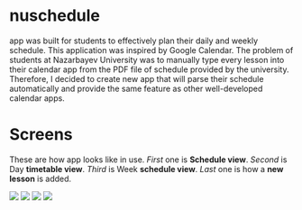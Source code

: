 # nuschedule


app was built for students to effectively plan their daily and weekly schedule. This application was inspired by Google Calendar.
The problem of students at Nazarbayev University was to manually type every lesson into their calendar app from the PDF file of schedule provided by the university. Therefore, I decided to create new app that will parse their schedule automatically and provide the same feature as other well-developed calendar apps.

# Screens
These are how app looks like in use.
    *First* one is **Schedule view**.
    *Second* is Day **timetable view**.
    *Third* is Week **schedule view**.
    *Last* one is how a **new lesson** is added.

![](https://firebasestorage.googleapis.com/v0/b/nu-schedule.appspot.com/o/schedule.gif?alt=media&amp;token=bf3cdeed-6fb4-44a8-bdd9-3416696aa4a2)
![](https://firebasestorage.googleapis.com/v0/b/nu-schedule.appspot.com/o/addcourse.gif?alt=media&amp;token=2235d10a-c603-49b8-83ce-bb53e05daca4)
![](https://firebasestorage.googleapis.com/v0/b/nu-schedule.appspot.com/o/week.gif?alt=media&amp;token=05e92c3c-e514-4cfb-9f80-6fbb02958deb)
![](https://firebasestorage.googleapis.com/v0/b/nu-schedule.appspot.com/o/day.gif?alt=media&amp;token=89cfd8b9-d4f7-4e0e-b57b-b314fa94f543)

